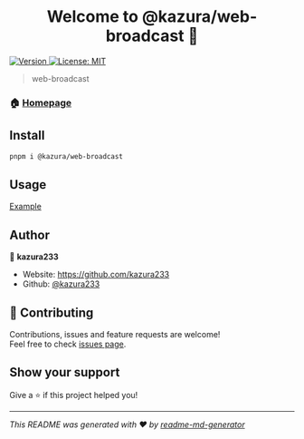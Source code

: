<h1 align="center">Welcome to @kazura/web-broadcast 👋</h1>
<p>
  <a href="https://www.npmjs.com/package/@kazura/web-broadcast" target="_blank">
    <img alt="Version" src="https://img.shields.io/npm/v/@kazura/web-broadcast.svg">
  </a>
  <a href="https://github.com/kazura233/web-broadcast/blob/master/LICENSE" target="_blank">
    <img alt="License: MIT" src="https://img.shields.io/badge/License-MIT-yellow.svg" />
  </a>
</p>

> web-broadcast

### 🏠 [Homepage](https://github.com/kazura233/web-broadcast)

## Install

```sh
pnpm i @kazura/web-broadcast
```

## Usage

[Example](https://github.com/kazura233/web-broadcast/tree/master/example)

## Author

👤 **kazura233**

- Website: https://github.com/kazura233
- Github: [@kazura233](https://github.com/kazura233)

## 🤝 Contributing

Contributions, issues and feature requests are welcome!<br />Feel free to check [issues page](https://github.com/kazura233/web-broadcast/issues).

## Show your support

Give a ⭐️ if this project helped you!

---

_This README was generated with ❤️ by [readme-md-generator](https://github.com/kefranabg/readme-md-generator)_
